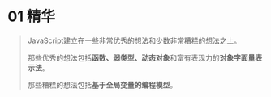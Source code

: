 # 01 精华

> JavaScript建立在一些非常优秀的想法和少数非常糟糕的想法之上。
>
> 那些优秀的想法包括**函数、弱类型、动态对象**和富有表现力的**对象字面量表示法**。
>
> 那些糟糕的想法包括**基于全局变量的编程模型**。

